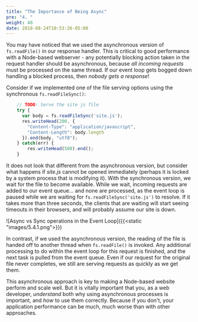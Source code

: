 ```yaml
---
title: "The Importance of Being Async"
pre: "4. "
weight: 40
date: 2018-08-24T10:53:26-05:00
---
```


You may have noticed that we used the asynchronous version of `fs.readFile()` in our response handler.  This is critical to good performance with a Node-based webserver - any potentially blocking action taken in the request handler should be asynchronous, because _all incoming requests_ must be processed on the same thread.  If our event loop gets bogged down handling a blocked process, then _nobody gets a response_!

Consider if we implemented one of the file serving options using the synchronous `fs.readFileSync()`:

```js
    // TODO: Serve the site js file 
    try {
      var body = fs.readFileSync('site.js');
      res.writeHead(200, {
        "Content-Type": "application/javascript",
        "Content-Length": body.length
      }).end(body, "utf8");
    } catch(err) {
        res.writeHead(500).end();
    }
```

It does not look that different from the asynchronous version, but consider what happens if _site.js_ cannot be opened immediately (perhaps it is locked by a system process that is modifying it).  With the synchronous version, we wait for the file to become available.  While we wait, incoming requests are added to our event queue... and none are processed, as the event loop is paused while we are waiting for `fs.readFileSync('site.js')` to resolve.  If it takes more than three seconds, the clients that are waiting will start seeing timeouts in their browsers, and will probably assume our site is down.

![Async vs Sync operations in the Event Loop]({{<static "images/5.4.1.png">}})

In contrast, if we used the asynchronous version, the reading of the file is handed off to another thread when `fs.readFile()` is invoked.  Any additional processing to do within the event loop for this request is finished, and the next task is pulled from the event queue.  Even if our request for the original file never completes, we still are serving requests as quickly as we get them.

This asynchronous approach is key to making a Node-based website perform and scale well.  But it is vitally important that you, as a web developer, _understand_ both why using asynchronous processes is important, and _how_ to use them correctly.  Because if you don't, your application performance can be much, much worse than with other approaches.
